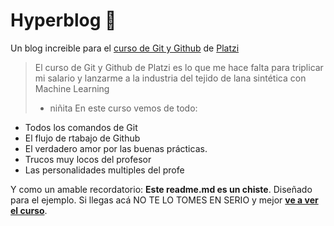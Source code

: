 # Hyperblog 💚
Un blog increible para el [curso de Git y Github](https://platzi.com/r/cesar-morales649390/) de [Platzi](https://platzi.com/r/cesar-morales649390/)
> El curso de Git y Github de Platzi es lo que me hace falta para triplicar mi salario y lanzarme a la industria del tejido de lana sintética con Machine Learning
> - niñita
En este curso vemos de todo:
* Todos los comandos de Git
* El flujo de rtabajo de Github
* El verdadero amor por las buenas prácticas.
* Trucos muy locos del profesor
* Las personalidades multiples del profe

Y como un amable recordatorio: **Este readme.md es un chiste**. Diseñado para el ejemplo. Si llegas acá NO TE LO TOMES EN SERIO y mejor [**ve a ver el curso**](https://platzi.com/r/cesar-morales649390/).
